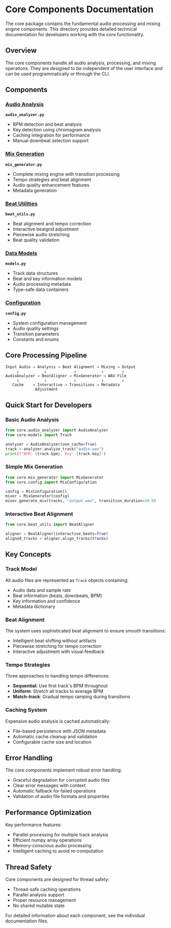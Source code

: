 # Core Components Documentation

The core package contains the fundamental audio processing and mixing engine components. This directory provides detailed technical documentation for developers working with the core functionality.

## Overview

The core components handle all audio analysis, processing, and mixing operations. They are designed to be independent of the user interface and can be used programmatically or through the CLI.

## Components

### [Audio Analysis](audio_analyzer.md)
**`audio_analyzer.py`**
- BPM detection and beat analysis
- Key detection using chromagram analysis
- Caching integration for performance
- Manual downbeat selection support

### [Mix Generation](mix_generator.md)
**`mix_generator.py`**
- Complete mixing engine with transition processing
- Tempo strategies and beat alignment
- Audio quality enhancement features
- Metadata generation

### [Beat Utilities](beat_utils.md)
**`beat_utils.py`**
- Beat alignment and tempo correction
- Interactive beatgrid adjustment
- Piecewise audio stretching
- Beat quality validation

### [Data Models](models.md)
**`models.py`**
- Track data structures
- Beat and key information models
- Audio processing metadata
- Type-safe data containers

### [Configuration](config.md)
**`config.py`**
- System configuration management
- Audio quality settings
- Transition parameters
- Constants and enums

## Core Processing Pipeline

```
Input Audio → Analysis → Beat Alignment → Mixing → Output
     ↓           ↓            ↓           ↓        ↓
AudioAnalyzer → BeatAligner → MixGenerator → WAV File
     ↓           ↓            ↓           ↓        ↓  
   Cache    → Interactive → Transitions → Metadata
             Adjustment
```

## Quick Start for Developers

### Basic Audio Analysis
```python
from core.audio_analyzer import AudioAnalyzer
from core.models import Track

analyzer = AudioAnalyzer(use_cache=True)
track = analyzer.analyze_track("audio.wav")
print(f"BPM: {track.bpm}, Key: {track.key}")
```

### Simple Mix Generation
```python
from core.mix_generator import MixGenerator
from core.config import MixConfiguration

config = MixConfiguration()
mixer = MixGenerator(config)
mixer.generate_mix(tracks, "output.wav", transition_duration=30.0)
```

### Interactive Beat Alignment
```python
from core.beat_utils import BeatAligner

aligner = BeatAligner(interactive_beats=True)
aligned_tracks = aligner.align_tracks(tracks)
```

## Key Concepts

### Track Model
All audio files are represented as `Track` objects containing:
- Audio data and sample rate
- Beat information (beats, downbeats, BPM)
- Key information and confidence
- Metadata dictionary

### Beat Alignment
The system uses sophisticated beat alignment to ensure smooth transitions:
- Intelligent beat shifting without artifacts
- Piecewise stretching for tempo correction
- Interactive adjustment with visual feedback

### Tempo Strategies
Three approaches to handling tempo differences:
- **Sequential**: Use first track's BPM throughout
- **Uniform**: Stretch all tracks to average BPM
- **Match-track**: Gradual tempo ramping during transitions

### Caching System
Expensive audio analysis is cached automatically:
- File-based persistence with JSON metadata
- Automatic cache cleanup and validation
- Configurable cache size and location

## Error Handling

The core components implement robust error handling:
- Graceful degradation for corrupted audio files
- Clear error messages with context
- Automatic fallback for failed operations
- Validation of audio file formats and properties

## Performance Optimization

Key performance features:
- Parallel processing for multiple track analysis
- Efficient numpy array operations
- Memory-conscious audio processing
- Intelligent caching to avoid re-computation

## Thread Safety

Core components are designed for thread safety:
- Thread-safe caching operations
- Parallel analysis support
- Proper resource management
- No shared mutable state

For detailed information about each component, see the individual documentation files.